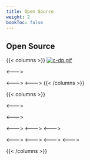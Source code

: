 ```yaml
---
title: Open Source
weight: 2
bookToc: false
---
```


## Open Source





{{< columns >}}
[![c-dp.gif](https://i.postimg.cc/c1Wxv0Yf/c-dp.gif)](https://drawpile.net/)

<--->

<--->
<--->
{{< /columns >}}



{{< columns >}}


<--->

<--->

<--->
<--->
<--->


<--->
<--->
<--->
<--->

{{< /columns >}}
